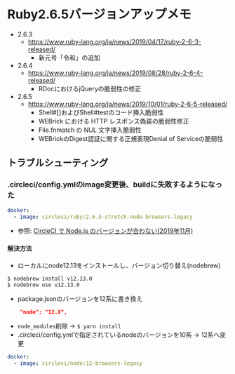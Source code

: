 # Ruby2.6.5バージョンアップメモ
- 2.6.3
  - https://www.ruby-lang.org/ja/news/2019/04/17/ruby-2-6-3-released/
    - 新元号「令和」の追加
- 2.6.4
  - https://www.ruby-lang.org/ja/news/2019/08/28/ruby-2-6-4-released/
    - RDocにおけるjQueryの脆弱性の修正
- 2.6.5
  - https://www.ruby-lang.org/ja/news/2019/10/01/ruby-2-6-5-released/
    - Shell#[]およびShell#testのコード挿入脆弱性
    - WEBrick における HTTP レスポンス偽装の脆弱性修正
    - File.fnmatch の NUL 文字挿入脆弱性
    - WEBrickのDigest認証に関する正規表現Denial of Serviceの脆弱性

## トラブルシューティング
### .circleci/config.ymlのimage変更後、buildに失敗するようになった
```yml
docker:
  - image: circleci/ruby:2.6.5-stretch-node-browsers-legacy
```
- 参照: [CircleCI で Node.js のバージョンが合わない(2019年11月)](https://qiita.com/oieioi/items/dc03abfbb5fd55c7b3d4#%E5%8E%9F%E5%9B%A0)

#### 解決方法
- ローカルにnode12.13をインストールし、バージョン切り替え(nodebrew)
```
$ nodebrew install v12.13.0
$ nodebrew use v12.13.0
```
- package.jsonのバージョンを12系に書き換え
```json
    "node": "12.X",
```
- `node_modules`削除 -> `$ yarn install`
- .circleci/config.ymlで指定されているnodeのバージョンを10系 -> 12系へ変更
```yml
docker:
  - image: circleci/node:12-browsers-legacy
```
